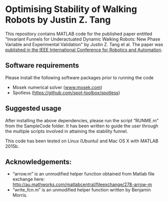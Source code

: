 # Optimising Stability of Walking Robots by Justin Z. Tang
This repository contains MATLAB code for the published paper entitled "Invariant Funnels for Underactuated Dynamic Walking Robots: New Phase Variable and Experimental Validation" by Justin Z. Tang et al.  The paper was [published in the IEEE International Conference for Robotics and Automation](https://ieeexplore.ieee.org/document/7989400).

## Software requirements
Please install the following software packages prior to running the code
- Mosek numerical solver (www.mosek.com)
- Spotless (https://github.com/spot-toolbox/spotless)

## Suggested usage
After installing the above dependencies, please run the script “RUNME.m” from the SampleCode folder.  It has been written to guide the user through the multiple scripts involved in attaining the stability funnel.

This code has been tested on Linux (Ubuntu) and Mac OS X with MATLAB 2015b.

## Acknowledgements:
- “arrow.m” is an unmodified helper function obtained from Matlab file exchange here: http://au.mathworks.com/matlabcentral/fileexchange/278-arrow-m
- “write_fcn.m” is an unmodified helper function written by Benjamin Morris.
